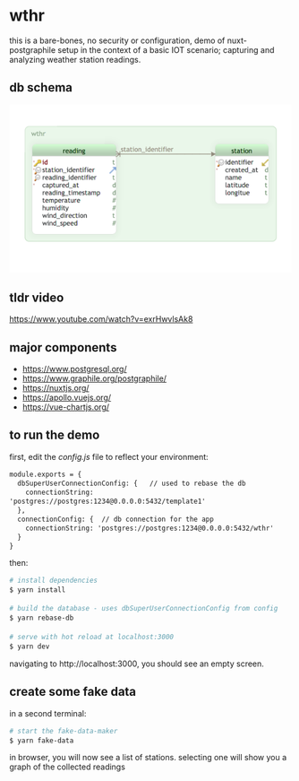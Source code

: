 # wthr
this is a bare-bones, no security or configuration, demo of nuxt-postgraphile setup in the context of a basic IOT scenario; capturing and analyzing weather station readings.
## db schema
![wthr schema](db/wthr.png)
## tldr video
https://www.youtube.com/watch?v=exrHwvlsAk8
## major components
- https://www.postgresql.org/
- https://www.graphile.org/postgraphile/
- https://nuxtjs.org/
- https://apollo.vuejs.org/
- https://vue-chartjs.org/
## to run the demo
first, edit the *config.js* file to reflect your environment:
```
module.exports = {
  dbSuperUserConnectionConfig: {   // used to rebase the db
    connectionString: 'postgres://postgres:1234@0.0.0.0:5432/template1'
  },
  connectionConfig: {  // db connection for the app
    connectionString: 'postgres://postgres:1234@0.0.0.0:5432/wthr'
  }
}
```
then:
```bash
# install dependencies
$ yarn install

# build the database - uses dbSuperUserConnectionConfig from config
$ yarn rebase-db

# serve with hot reload at localhost:3000
$ yarn dev
```
navigating to http://localhost:3000, you should see an empty screen.
## create some fake data
in a second terminal:
```bash
# start the fake-data-maker
$ yarn fake-data
```
in browser, you will now see a list of stations. selecting one will show you a graph of the collected readings
